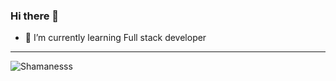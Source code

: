 ### Hi there 👋



- 🌱 I’m currently learning Full stack developer



<hr>
<p><img align="center" src="https://github-readme-stats.vercel.app/api/top-langs?username=Shamanesss&show_icons=true&theme=tokyonight&locale=en&layout=compact" alt="Shamanesss" /></p>


